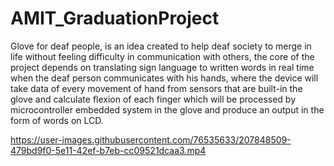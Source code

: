 # AMIT_GraduationProject

Glove for deaf people, is an idea created to help deaf society to merge in life without feeling difficulty in communication with others, 
the core of the project depends on translating sign language to written words in real time when the deaf person communicates with his hands, where the device will 
take data of every movement of hand from sensors that are built-in the glove and calculate flexion of each finger which will be processed by microcontroller 
embedded system in the glove and produce an output in the form of words on LCD.




https://user-images.githubusercontent.com/76535633/207848509-479bd9f0-5e11-42ef-b7eb-cc09521dcaa3.mp4


